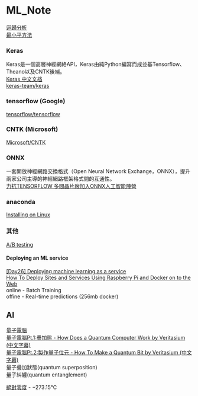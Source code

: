 # ML_Note


[迴歸分析](https://zh.wikipedia.org/wiki/%E8%BF%B4%E6%AD%B8%E5%88%86%E6%9E%90)  
[最小平方法](https://zh.wikipedia.org/wiki/%E6%9C%80%E5%B0%8F%E4%BA%8C%E4%B9%98%E6%B3%95)  

### Keras
Keras是一個高層神經網絡API，Keras由純Python編寫而成並基Tensorflow、Theano以及CNTK後端。  
[Keras 中文文档](https://keras.io/zh/)  
[keras-team/keras](https://github.com/keras-team/keras)  

### tensorflow (Google)  
[tensorflow/tensorflow](https://github.com/tensorflow/tensorflow)  

### CNTK (Microsoft)  
[Microsoft/CNTK](https://github.com/Microsoft/cntk)  

### ONNX
一套開放神經網路交換格式（Open Neural Network Exchange，ONNX），提升兩家公司主導的神經網路框架格式間的互通性。  
[力抗TENSORFLOW 多間晶片廠加入ONNX人工智能陣營](https://www.pcmarket.com.hk/2017/10/16/%E5%8A%9B%E6%8A%97tensorflow-%E5%A4%9A%E9%96%93%E6%99%B6%E7%89%87%E5%BB%A0%E5%8A%A0%E5%85%A5onnx%E4%BA%BA%E5%B7%A5%E6%99%BA%E8%83%BD%E9%99%A3%E7%87%9F/)  

### anaconda
[Installing on Linux](https://conda.io/docs/user-guide/install/linux.html)  

### 其他
[A/B testing](https://baike.baidu.com/item/A%2FB%E6%B5%8B%E8%AF%95)  

#### Deploying an ML service
[[Day26] Deploying machine learning as a service](https://ithelp.ithome.com.tw/articles/10197053?sc=iThelpR)  
[How To Deploy Sites and Services Using Raspberry Pi and Docker on to the Web](https://medium.com/@hwegge2/how-to-deploy-sites-and-services-using-raspberry-pi-and-docker-on-to-the-web-4effe2a63eba)  
online - Batch Training  
offine - Real-time predictions (256mb docker)  

## AI
[量子電腦](https://zh.wikipedia.org/wiki/%E9%87%8F%E5%AD%90%E8%AE%A1%E7%AE%97%E6%9C%BA)  
[量子電腦Pt.1:疊加態 - How Does a Quantum Computer Work by Veritasium (中文字幕)](https://www.youtube.com/watch?v=oTxgDphkSSE)  
[量子電腦Pt.2:製作量子位元 - How To Make a Quantum Bit by Veritasium (中文字幕)](https://www.youtube.com/watch?v=-w13xLKfQ0w)  
量子疊加狀態(quantum superposition)  
量子糾纏(quantum entanglement)  

[絕對零度](https://zh.wikipedia.org/wiki/%E7%BB%9D%E5%AF%B9%E9%9B%B6%E5%BA%A6) - −273.15℃  
